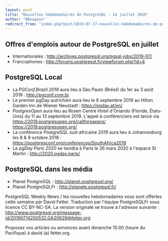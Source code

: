 ```yaml
---
layout: post
title: "Nouvelles hebdomadaires de PostgreSQL - 14 juillet 2019"
author: "NBougain"
redirect_from: "index.php?post/2019-07-17-nouvelles-hebdomadaires-de-postgresql-14-juillet-2019 "
---
```




<h2>Offres d'emplois autour de PostgreSQL en juillet</h2>

<ul>

<li>Internationales : <a target="_blank" href="http://archives.postgresql.org/pgsql-jobs/2019-07/">http://archives.postgresql.org/pgsql-jobs/2019-07/</a></li>

<li>Francophones : <a target="_blank" href="http://forums.postgresql.fr/viewforum.php?id=4">http://forums.postgresql.fr/viewforum.php?id=4</a></li>

</ul>

<h2>PostgreSQL Local</h2>

<ul>

<li>La <em>PGConf.Brazil 2019</em> aura lieu &agrave; S&atilde;o Paulo (Br&eacute;sil) du 1er au 3 ao&ucirc;t 2019&nbsp;: <a target="_blank" href="http://pgconf.com.br">http://pgconf.com.br</a></li>

<li>Le premier pgDay autrichien aura lieu le 6 septembre 2019 au Hilton Garden Inn de Wiener Neustadt&nbsp;: <a target="_blank" href="https://pgday.at/en/">https://pgday.at/en/</a></li>

<li><em>PostgresOpen</em> aura lieu au Rosen Centre Hotel d'Orlando (Floride, &Eacute;tats-Unis) du 11 au 13 septembre 2019. L'appel &agrave; conf&eacute;renciers est lanc&eacute; via <a target="_blank" href="https://2019.postgresopen.org/callforpapers/">https://2019.postgresopen.org/callforpapers/</a> <a target="_blank" href="https://2019.postgresopen.org/">https://2019.postgresopen.org/</a></li>

<li>La conf&eacute;rence PostgreSQL sud-africaine 2019 aura lieu &agrave; Johannesburg les 8 & 9 octobre 2018&nbsp;: <a target="_blank" href="https://postgresconf.org/conferences/SouthAfrica2019">https://postgresconf.org/conferences/SouthAfrica2019</a></li>

<li>Le <em>pgDay Paris 2020</em> se tiendra &agrave; Paris le 26 mars 2020 &agrave; l'espace St Martin&nbsp;: <a target="_blank" href="http://2020.pgday.paris/">http://2020.pgday.paris/</a></li>

</ul>

<h2>PostgreSQL dans les m&eacute;dia</h2>

<ul>

<li>Planet PostgreSQL : <a target="_blank" href="http://planet.postgresql.org/">http://planet.postgresql.org/</a></li>

<li>Planet PostgreSQLFr : <a target="_blank" href="http://planete.postgresql.fr/">http://planete.postgresql.fr/</a></li>

</ul>

<p>PostgreSQL Weekly News / les nouvelles hebdomadaires vous sont offertes cette semaine par David Fetter. Traduction par l'&eacute;quipe PostgreSQLFr sous licence CC BY-NC-SA. La version originale se trouve &agrave; l'adresse suivante : <a target="_blank" href="http://www.postgresql.org/message-id/20190714200532.GA20629@fetter.org">http://www.postgresql.org/message-id/20190714200532.GA20629@fetter.org</a></p>

<p>Proposez vos articles ou annonces avant dimanche 15:00 (heure du Pacifique) &agrave; david (a) fetter.org.</p>